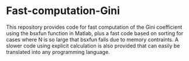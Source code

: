 # Fast-computation-Gini
This repository provides code for fast computation of the Gini coefficient using the bsxfun function in Matlab, plus a fast code based on sorting for cases where N is so large that bsxfun fails due to memory contraints. 
A slower code using explicit calculation is also provided that can easily be translated into any programming language.
